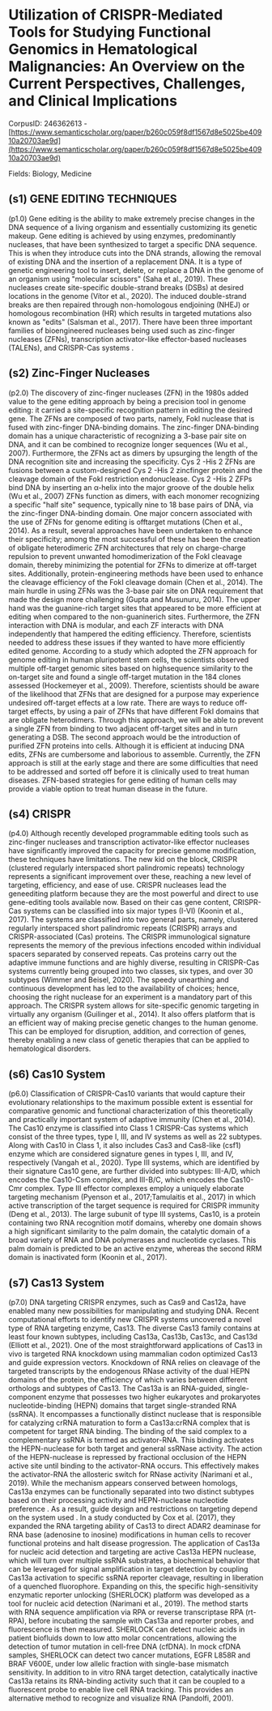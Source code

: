 # Utilization of CRISPR-Mediated Tools for Studying Functional Genomics in Hematological Malignancies: An Overview on the Current Perspectives, Challenges, and Clinical Implications

CorpusID: 246362613 - [https://www.semanticscholar.org/paper/b260c059f8df1567d8e5025be40910a20703ae9d](https://www.semanticscholar.org/paper/b260c059f8df1567d8e5025be40910a20703ae9d)

Fields: Biology, Medicine

## (s1) GENE EDITING TECHNIQUES
(p1.0) Gene editing is the ability to make extremely precise changes in the DNA sequence of a living organism and essentially customizing its genetic makeup. Gene editing is achieved by using enzymes, predominantly nucleases, that have been synthesized to target a specific DNA sequence. This is when they introduce cuts into the DNA strands, allowing the removal of existing DNA and the insertion of a replacement DNA. It is a type of genetic engineering tool to insert, delete, or replace a DNA in the genome of an organism using "molecular scissors" (Saha et al., 2019). These nucleases create site-specific double-strand breaks (DSBs) at desired locations in the genome (Vítor et al., 2020). The induced double-strand breaks are then repaired through non-homologous endjoining (NHEJ) or homologous recombination (HR) which results in targeted mutations also known as "edits" (Salsman et al., 2017). There have been three important families of bioengineered nucleases being used such as zinc-finger nucleases (ZFNs), transcription activator-like effector-based nucleases (TALENs), and CRISPR-Cas systems .
## (s2) Zinc-Finger Nucleases
(p2.0) The discovery of zinc-finger nucleases (ZFN) in the 1980s added value to the gene editing approach by being a precision tool in genome editing: it carried a site-specific recognition pattern in editing the desired gene. The ZFNs are composed of two parts, namely, Fokl nuclease that is fused with zinc-finger DNA-binding domains. The zinc-finger DNA-binding domain has a unique characteristic of recognizing a 3-base pair site on DNA, and it can be combined to recognize longer sequences (Wu et al., 2007). Furthermore, the ZFNs act as dimers by upsurging the length of the DNA recognition site and increasing the specificity. Cys 2 -His 2 ZFNs are fusions between a custom-designed Cys 2 -His 2 zincfinger protein and the cleavage domain of the FokI restriction endonuclease. Cys 2 -His 2 ZFPs bind DNA by inserting an α-helix into the major groove of the double helix (Wu et al., 2007) ZFNs function as dimers, with each monomer recognizing a specific "half site" sequence, typically nine to 18 base pairs of DNA, via the zinc-finger DNA-binding domain. One major concern associated with the use of ZFNs for genome editing is offtarget mutations (Chen et al., 2014). As a result, several approaches have been undertaken to enhance their specificity; among the most successful of these has been the creation of obligate heterodimeric ZFN architectures that rely on charge-charge repulsion to prevent unwanted homodimerization of the FokI cleavage domain, thereby minimizing the potential for ZFNs to dimerize at off-target sites. Additionally, protein-engineering methods have been used to enhance the cleavage efficiency of the FokI cleavage domain (Chen et al., 2014). The main hurdle in using ZFNs was the 3-base pair site on DNA requirement that made the design more challenging (Gupta and Musunuru, 2014). The upper hand was the guanine-rich target sites that appeared to be more efficient at editing when compared to the non-guaninerich sites. Furthermore, the ZFN interaction with DNA is modular, and each ZF interacts with DNA independently that hampered the editing efficiency. Therefore, scientists needed to address these issues if they wanted to have more efficiently edited genome. According to a study which adopted the ZFN approach for genome editing in human pluripotent stem cells, the scientists observed multiple off-target genomic sites based on highsequence similarity to the on-target site and found a single off-target mutation in the 184 clones assessed (Hockemeyer et al., 2009). Therefore, scientists should be aware of the likelihood that ZFNs that are designed for a purpose may experience undesired off-target effects at a low rate. There are ways to reduce off-target effects, by using a pair of ZFNs that have different FokI domains that are obligate heterodimers. Through this approach, we will be able to prevent a single ZFN from binding to two adjacent off-target sites and in turn generating a DSB. The second approach would be the introduction of purified ZFN proteins into cells. Although it is efficient at inducing DNA edits, ZFNs are cumbersome and laborious to assemble. Currently, the ZFN approach is still at the early stage and there are some difficulties that need to be addressed and sorted off before it is clinically used to treat human diseases. ZFN-based strategies for gene editing of human cells may provide a viable option to treat human disease in the future.
## (s4) CRISPR
(p4.0) Although recently developed programmable editing tools such as zinc-finger nucleases and transcription activator-like effector nucleases have significantly improved the capacity for precise genome modification, these techniques have limitations. The new kid on the block, CRISPR (clustered regularly interspaced short palindromic repeats) technology represents a significant improvement over these, reaching a new level of targeting, efficiency, and ease of use. CRISPR nucleases lead the geneediting platform because they are the most powerful and direct to use gene-editing tools available now. Based on their cas gene content, CRISPR-Cas systems can be classified into six major types (I-VI) (Koonin et al., 2017). The systems are classified into two general parts, namely, clustered regularly interspaced short palindromic repeats (CRISPR) arrays and CRISPR-associated (Cas) proteins. The CRISPR immunological signature represents the memory of the previous infections encoded within individual spacers separated by conserved repeats. Cas proteins carry out the adaptive immune functions and are highly diverse, resulting in CRISPR-Cas systems currently being grouped into two classes, six types, and over 30 subtypes (Wimmer and Beisel, 2020). The speedy unearthing and continuous development has led to the availability of choices; hence, choosing the right nuclease for an experiment is a mandatory part of this approach. The CRISPR system allows for site-specific genomic targeting in virtually any organism (Guilinger et al., 2014). It also offers platform that is an efficient way of making precise genetic changes to the human genome. This can be employed for disruption, addition, and correction of genes, thereby enabling a new class of genetic therapies that can be applied to hematological disorders.
## (s6) Cas10 System
(p6.0) Classification of CRISPR-Cas10 variants that would capture their evolutionary relationships to the maximum possible extent is essential for comparative genomic and functional characterization of this theoretically and practically important system of adaptive immunity (Chen et al., 2014). The Cas10 enzyme is classified into Class 1 CRISPR-Cas systems which consist of the three types, type I, III, and IV systems as well as 22 subtypes. Along with Cas10 in Class 1, it also includes Cas3 and Cas8-like (csf1) enzyme which are considered signature genes in types I, III, and IV, respectively (Vangah et al., 2020). Type III systems, which are identified by their signature Cas10 gene, are further divided into subtypes: III-A/D, which encodes the Cas10-Csm complex, and III-B/C, which encodes the Cas10-Cmr complex. Type III effector complexes employ a uniquely elaborate targeting mechanism (Pyenson et al., 2017;Tamulaitis et al., 2017) in which active transcription of the target sequence is required for CRISPR immunity (Deng et al., 2013). The large subunit of type III systems, Cas10, is a protein containing two RNA recognition motif domains, whereby one domain shows a high significant similarity to the palm domain, the catalytic domain of a broad variety of RNA and DNA polymerases and nucleotide cyclases. This palm domain is predicted to be an active enzyme, whereas the second RRM domain is inactivated form (Koonin et al., 2017).
## (s7) Cas13 System
(p7.0) DNA targeting CRISPR enzymes, such as Cas9 and Cas12a, have enabled many new possibilities for manipulating and studying DNA. Recent computational efforts to identify new CRISPR systems uncovered a novel type of RNA targeting enzyme, Cas13. The diverse Cas13 family contains at least four known subtypes, including Cas13a, Cas13b, Cas13c, and Cas13d (Elliott et al., 2021). One of the most straightforward applications of Cas13 in vivo is targeted RNA knockdown using mammalian codon optimized Cas13 and guide expression vectors. Knockdown of RNA relies on cleavage of the targeted transcripts by the endogenous RNase activity of the dual HEPN domains of the protein, the efficiency of which varies between different orthologs and subtypes of Cas13. The Cas13a is an RNA-guided, single-component enzyme that possesses two higher eukaryotes and prokaryotes nucleotide-binding (HEPN) domains that target single-stranded RNA (ssRNA). It encompasses a functionally distinct nuclease that is responsible for catalyzing crRNA maturation to form a Cas13a:crRNA complex that is competent for target RNA binding. The binding of the said complex to a complementary ssRNA is termed as activator-RNA. This binding activates the HEPN-nuclease for both target and general ssRNase activity. The action of the HEPN-nuclease is repressed by fractional occlusion of the HEPN active site until binding to the activator-RNA occurs. This effectively makes the activator-RNA the allosteric switch for RNase activity (Narimani et al., 2019). While the mechanism appears conserved between homologs, Cas13a enzymes can be functionally separated into two distinct subtypes based on their processing activity and HEPN-nuclease nucleotide preference . As a result, guide design and restrictions on targeting depend on the system used . In a study conducted by Cox et al. (2017), they expanded the RNA targeting ability of Cas13 to direct ADAR2 deaminase for RNA base (adenosine to inosine) modifications in human cells to recover functional proteins and halt disease progression. The application of Cas13a for nucleic acid detection and targeting are active Cas13a HEPN nuclease, which will turn over multiple ssRNA substrates, a biochemical behavior that can be leveraged for signal amplification in target detection by coupling Cas13a activation to specific ssRNA reporter cleavage, resulting in liberation of a quenched fluorophore. Expanding on this, the specific high-sensitivity enzymatic reporter unlocking (SHERLOCK) platform was developed as a tool for nucleic acid detection (Narimani et al., 2019). The method starts with RNA sequence amplification via RPA or reverse transcriptase RPA (rt-RPA), before incubating the sample with Cas13a and reporter probes, and fluorescence is then measured. SHERLOCK can detect nucleic acids in patient biofluids down to low atto molar concentrations, allowing the detection of tumor mutation in cell-free DNA (cfDNA). In mock cfDNA samples, SHERLOCK can detect two cancer mutations, EGFR L858R and BRAF V600E, under low allelic fraction with single-base mismatch sensitivity. In addition to in vitro RNA target detection, catalytically inactive Cas13a retains its RNA-binding activity such that it can be coupled to a fluorescent probe to enable live cell RNA tracking. This provides an alternative method to recognize and visualize RNA (Pandolfi, 2001).
